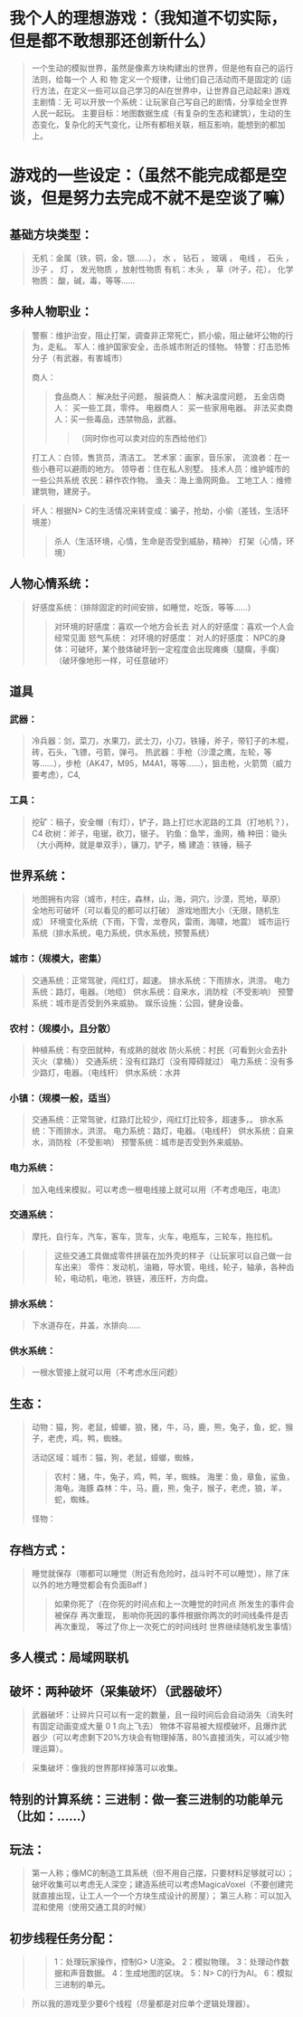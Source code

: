 # 我个人的理想游戏：（我知道不切实际，但是都不敢想那还创新什么）

> 一个生动的模拟世界，虽然是像素方块构建出的世界，但是他有自己的运行法则，给每一个  人  和  物  定义一个规律，让他们自己活动而不是固定的 (运行方法，在定义一些可以自己学习的AI在世界中，让世界自己动起来)
> 游戏主剧情：无
> 可以开放一个系统：让玩家自己写自己的剧情，分享给全世界人民一起玩。
> 主要目标：地图数据生成（有复杂的生态和建筑），生动的生态变化，复杂化的天气变化，让所有都相关联，相互影响，能想到的都加上。

# 游戏的一些设定：（虽然不能完成都是空谈，但是努力去完成不就不是空谈了嘛）

## 基础方块类型：
> 无机：金属（铁，铜，金，银……），  水  ，  钻石  ，  玻璃  ，  电线  ，  石头   ，  沙子  ，  灯  ，  发光物质   ，放射性物质
> 有机：木头   ，  草（叶子，花），
> 化学物质： 酸，碱，毒，等等……

## 多种人物职业：
> 警察：维护治安，阻止打架，调查非正常死亡，抓小偷，阻止破坏公物的行为，走私。
> 军人：维护国家安全，击杀城市附近的怪物。
> 特警：打击恐怖分子（有武器，有害城市）
>       
> 商人：
> > 食品商人：   解决肚子问题，
> > 服装商人：   解决温度问题，
> > 五金店商人： 买一些工具，零件。
> > 电器商人：   买一些家用电器。
> > 非法买卖商人：买一些毒品，违禁物品，武器。
> > > （同时你也可以卖对应的东西给他们）
>       
> 打工人：白领，售货员，清洁工。
> 艺术家：画家，音乐家，
> 流浪者：在一些小巷可以避雨的地方。
> 领导者：住在私人别墅。
> 技术人员：维护城市的一些公共系统
> 农民：耕作农作物。
> 渔夫：海上渔网网鱼。
> 工地工人：维修建筑物，建房子。

> 坏人：根据N> C的生活情况来转变成：骗子，抢劫，小偷（差钱，生活环境差）
> > 杀人（生活环境，心情，生命是否受到威胁，精神）
> > 打架（心情，环境）

## 人物心情系统：
> 
> 好感度系统：（排除固定的时间安排，如睡觉，吃饭，等等……）
> > 对环境的好感度：喜欢一个地方会长去
> > 对人的好感度：喜欢一个人会经常见面
> 怒气系统：
> > 对环境的好感度：
> > 对人的好感度：
> NPC的身体：可破坏，某个肢体破坏到一定程度会出现瘫痪（腿瘸，手瘸）（破环像地形一样，可任意破坏）


## 道具

### 武器：
> 冷兵器：剑，菜刀，水果刀，武士刀，小刀，铁锤，斧子，带钉子的木棍，砖，石头，飞镖，弓箭，弹弓。
> 热武器：手枪（沙漠之鹰，左轮，等等……），步枪（AK47，M95，M4A1，等等……），狙击枪，火箭筒（威力要考虑），C4,

### 工具：
> 挖矿：稿子，安全帽（有灯），铲子，路上打烂水泥路的工具（打地机？），C4
> 砍树：斧子，电锯，砍刀，锯子。
> 钓鱼：鱼竿，渔网，桶
> 种田：锄头（大小两种，就是单双手），镰刀，铲子，桶
> 建造：铁锤，稿子

## 世界系统：
> 地图拥有内容（城市，村庄，森林，山，海，洞穴，沙漠，荒地，草原）
> 全地形可破坏（可以看见的都可以打破）
> 游戏地图大小（无限，随机生成）
> 环境变化系统（下雨，下雪，龙卷风，雷雨，海啸，地震）
> 城市运行系统（排水系统，电力系统，供水系统，预警系统）

### 城市：（规模大，密集）
> 交通系统：正常驾驶，闯红灯，超速。
> 排水系统：下雨排水，洪涝。
> 电力系统：路灯，电器。（地缆）
> 供水系统：自来水，消防栓（不受影响）
> 预警系统：城市是否受到外来威胁。
> 娱乐设施：公园，健身设备。

### 农村：（规模小，且分散）
> 种植系统：有空田就种，有成熟的就收
> 防火系统：村民（可看到火会去扑灭火（拿桶））
> 交通系统：没有红路灯（没有障碍就过）
> 电力系统：没有多少路灯，电器。（电线杆）
> 供水系统：水井

### 小镇：（规模一般，适当）
> 交通系统：正常驾驶，红路灯比较少，闯红灯比较多，超速多，。
> 排水系统：下雨排水，洪涝。
> 电力系统：路灯，电器。（电线杆）
> 供水系统：自来水，消防栓（不受影响）
> 预警系统：城市是否受到外来威胁。

### 电力系统：
> 加入电线来模拟，可以考虑一根电线接上就可以用（不考虑电压，电流）

### 交通系统：
> 摩托，自行车，汽车，客车，货车，火车，电瓶车，三轮车，拖拉机。

> > 这些交通工具做成零件拼装在加外壳的样子（让玩家可以自己做一台车出来）
> > 零件：发动机，油箱，导水管，电线，轮子，轴承，各种齿轮，电动机，电池，铁链，液压杆，方向盘。

### 排水系统：
> 下水道存在，井盖，水排向……
### 供水系统：
> 一根水管接上就可以用（不考虑水压问题）




## 生态： 
> 动物：猫，狗，老鼠，蟑螂，狼，猪，牛，马，鹿，熊，兔子，鱼，蛇，猴子，老虎，鸡，鸭，蜘蛛。
>                      
> 活动区域：城市：猫，狗，老鼠，蟑螂，蜘蛛，
> > 农村：猪，牛，兔子，鸡，鸭，羊，蜘蛛。
> > 海里：鱼，章鱼，鲨鱼，海龟，海豚
> > 森林：牛，马，鹿，熊，兔子，猴子，老虎，狼，羊，蛇，蜘蛛。
> 
> 
> 怪物：
> 
> 
> 
> 


## 存档方式：
> 睡觉就保存（哪都可以睡觉（附近有危险时，战斗时不可以睡觉），除了床以外的地方睡觉都会有负面Baff )
> > 如果你死了（在你死的时间点和上一次睡觉的时间点    所发生的事件会被保存     再次重现，
> > 影响你死因的事件根据你两次的时间线条件是否再次重现，
> > 等过了你上一次死亡的时间线时    世界继续随机发生事情）

## 多人模式：局域网联机

## 破坏：两种破坏（采集破坏）（武器破坏）
> 武器破坏：让碎片只可以有一定的数量，且一段时间后会自动消失（消失时有固定动画变成大量     0   1     向上飞去）
>          物体不容易被大规模破坏，且爆炸武器少（可以考虑剩下20%方块会有物理掉落，80%直接消失，可以减少物理运算）。

> 采集破坏：像我的世界那样掉落可以收集。

## 特别的计算系统：三进制：做一套三进制的功能单元（比如：……）

## 玩法：
> 第一人称；像MC的制造工具系统（但不用自己摆，只要材料足够就可以）；破坏收集可以考虑无人深空；建造系统可以考虑MagicaVoxel（不要创建完就直接出现，让工人一个一个方块生成设计的房屋）；
> 第三人称：可以加入混和使用（使用交通工具的时候）


## 初步线程任务分配：

> > 1：处理玩家操作，控制G> U渲染。
> > 2：模拟物理。
> > 3：处理动作数据和声音数据。
> > 4：生成地图的区块。
> > 5：N> C的行为AI。
> > 6：模拟三进制的单元。

> 所以我的游戏至少要6个线程（尽量都是对应单个逻辑处理器）。
